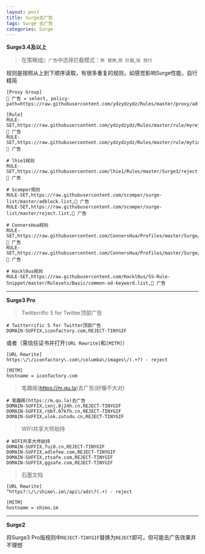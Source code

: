 ```yaml
---
layout: post
title: Surge去广告
tags: Surge 去广告
categories: Surge
---
```


**Surge3.4及以上**

> 在策略组`🚦 广告`中选择拦截模式：`🈚️ 替换`,`🈲 拦截`,`🈯️ 放行`

<!-- more -->

规则是按照从上到下顺序读取，有很多重复的规则，如感觉影响Surge性能，自行精简

```
[Proxy Group]
🚦 广告 = select, policy-path=https://raw.githubusercontent.com/ydzydzydz/Rules/master/proxy/ad.list

[Rule]
RULE-SET,https://raw.githubusercontent.com/ydzydzydz/Rules/master/rule/myreject.list,🚦 广告
RULE-SET,https://raw.githubusercontent.com/ydzydzydz/Rules/master/rule/mytingif.list,🚦 广告

# lhie1规则
RULE-SET,https://raw.githubusercontent.com/lhie1/Rules/master/Surge3/reject.list,🚦 广告

# Scomper规则
RULE-SET,https://raw.githubusercontent.com/scomper/surge-list/master/adblock.list,🚦 广告
RULE-SET,https://raw.githubusercontent.com/scomper/surge-list/master/reject.list,🚦 广告

# ConnersHua规则
RULE-SET,https://raw.githubusercontent.com/ConnersHua/Profiles/master/Surge/Advertising.list,🚦 广告
RULE-SET,https://raw.githubusercontent.com/ConnersHua/Profiles/master/Surge/Hijacking.list,🚦 广告

# Hackl0us规则
RULE-SET,https://raw.githubusercontent.com/Hackl0us/SS-Rule-Snippet/master/Rulesets/Basic/common-ad-keyword.list,🚦 广告
```

---

**Surge3 Pro**

>Twitterrific 5 for Twitter顶部广告

```
# Twitterrific 5 for Twitter顶部广告
DOMAIN-SUFFIX,iconfactory.com,REJECT-TINYGIF
```

或者（需信任证书并打开`[URL Rewrite]`和`[MITM]`）

```
[URL Rewrite]
https:\/\/iconfactory\.com\/columba\/images\/(.+?) - reject

[MITM]
hostname = iconfactory.com
```

> 笔趣阁(https://m.qu.la)去广告(好像不大对)

```
# 笔趣阁(https://m.qu.la)去广告
DOMAIN-SUFFIX,ixnj.8j24h.cn,REJECT-TINYGIF
DOMAIN-SUFFIX,rbbf.07kfh.cn,REJECT-TINYGIF
DOMAIN-SUFFIX,ulok.zutodu.cn,REJECT-TINYGIF
```

> WIFI共享大师劫持

```
# WIFI共享大师劫持
DOMAIN-SUFFIX,fui0.cn,REJECT-TINYGIF
DOMAIN-SUFFIX,adlefee.com,REJECT-TINYGIF
DOMAIN-SUFFIX,ztsafe.com,REJECT-TINYGIF
DOMAIN-SUFFIX,ggsafe.com,REJECT-TINYGIF
```

> 石墨文档

```
[URL Rewrite]
^https?:\/\/shimo\.im\/api\/ads\?(.+) - reject

[MITM]
hostname = shimo.im
```



---

**Surge2**

将Surge3 Pro版规则中`REJECT-TINYGIF`替换为`REJECT`即可，但可能去广告效果并不理想
